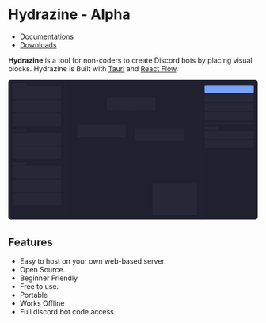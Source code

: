 # **Hydrazine** - Alpha

- [Documentations](./docs/README.MD)
- [Downloads](https://github.com/jareer12/hydrazine/releases)

**Hydrazine** is a tool for non-coders to create Discord bots by placing visual blocks. Hydrazine is Built with [Tauri](https://tauri.app/) and [React Flow](https://reactflow.dev/). 

![v0.0.1-alpha Preview](./images/thumbnail.png) 

## **Features**

- Easy to host on your own web-based server.
- Open Source.
- Beginner Friendly
- Free to use.
- Portable
- Works Offline
- Full discord bot code access.